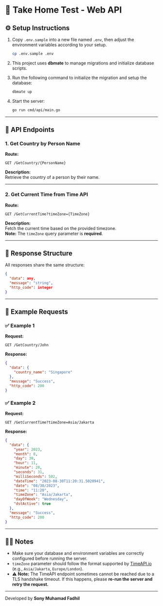# 🧪 Take Home Test - Web API

## ⚙️ Setup Instructions

1. Copy `.env.sample` into a new file named `.env`, then adjust the environment variables according to your setup.
   ```bash
   cp .env.sample .env
   ```

2. This project uses **dbmate** to manage migrations and initialize database scripts.

3. Run the following command to initialize the migration and setup the database:
   ```bash
   dbmate up
   ```

4. Start the server:
   ```bash
   go run cmd/api/main.go
   ```

---

## 📡 API Endpoints

### 1. Get Country by Person Name
**Route:**
```
GET /GetCountry/{PersonName}
```
**Description:**  
Retrieve the country of a person by their name.

---

### 2. Get Current Time from Time API
**Route:**
```
GET /GetCurrentTime?timeZone={TimeZone}
```
**Description:**  
Fetch the current time based on the provided timezone.  
**Note:** The `timeZone` query parameter is **required**.

---

## 🧱 Response Structure
All responses share the same structure:
```json
{
  "data": any,
  "message": "string",
  "http_code": integer
}
```

---

## 🧠 Example Requests

### ✅ Example 1
**Request:**
```
GET /GetCountry/John
```
**Response:**
```json
{
  "data": {
    "country_name": "Singapore"
  },
  "message": "Success",
  "http_code": 200
}
```

### ✅ Example 2
**Request:**
```
GET /GetCurrentTime?timeZone=Asia/Jakarta
```
**Response:**
```json
{
  "data": {
    "year": 2023,
    "month": 8,
    "day": 30,
    "hour": 11,
    "minute": 20,
    "seconds": 31,
    "milliSeconds": 502,
    "dateTime": "2023-08-30T11:20:31.5020941",
    "date": "08/30/2023",
    "time": "11:20",
    "timeZone": "Asia/Jakarta",
    "dayOfWeek": "Wednesday",
    "dstActive": true
  },
  "message": "Success",
  "http_code": 200
}
```

---

## 👨‍💻 Notes
- Make sure your database and environment variables are correctly configured before running the server.
- `timeZone` parameter should follow the format supported by [TimeAPI.io](https://timeapi.io/) (e.g., `Asia/Jakarta`, `Europe/London`).
- ⚠️ **Note:** The TimeAPI endpoint sometimes cannot be reached due to a TLS handshake timeout. If this happens, please **re-run the server and retry the request.**

---

Developed by **Sony Muhamad Fadhil**
